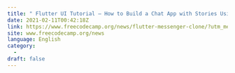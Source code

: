 ```yaml
---
title: " Flutter UI Tutorial – How to Build a Chat App with Stories Using the Flutter SDK "
date: 2021-02-11T00:42:18Z
link: https://www.freecodecamp.org/news/flutter-messenger-clone/?utm_medium=RSS&utm_source=news.12bit.vn
site: www.freecodecamp.org/news
language: English
category:
  -   
draft: false
---
```

